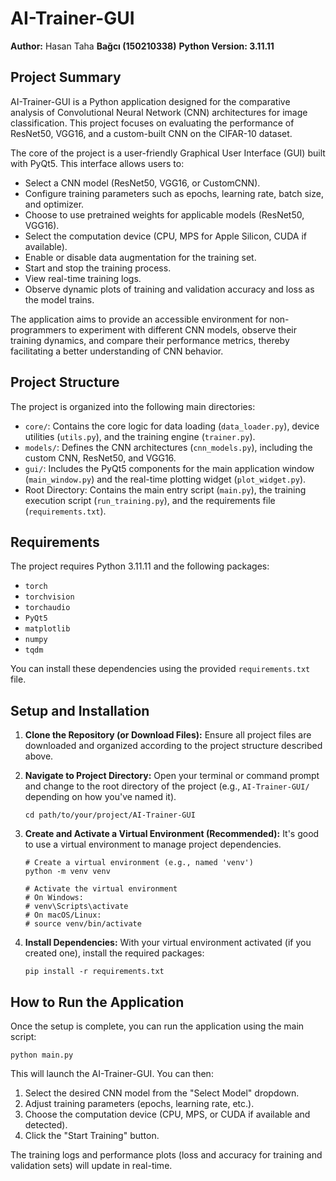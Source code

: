 # AI-Trainer-GUI

**Author:** Hasan Taha **Bağcı (150210338)**
**Python Version: 3.11.11**

## Project Summary

AI-Trainer-GUI is a Python application designed for the comparative analysis of Convolutional Neural Network (CNN) architectures for image classification. This project focuses on evaluating the performance of ResNet50, VGG16, and a custom-built CNN on the CIFAR-10 dataset.

The core of the project is a user-friendly Graphical User Interface (GUI) built with PyQt5. This interface allows users to:

* Select a CNN model (ResNet50, VGG16, or CustomCNN).
* Configure training parameters such as epochs, learning rate, batch size, and optimizer.
* Choose to use pretrained weights for applicable models (ResNet50, VGG16).
* Select the computation device (CPU, MPS for Apple Silicon, CUDA if available).
* Enable or disable data augmentation for the training set.
* Start and stop the training process.
* View real-time training logs.
* Observe dynamic plots of training and validation accuracy and loss as the model trains.

The application aims to provide an accessible environment for non-programmers to experiment with different CNN models, observe their training dynamics, and compare their performance metrics, thereby facilitating a better understanding of CNN behavior.

## Project Structure

The project is organized into the following main directories:

* `core/`: Contains the core logic for data loading (`data_loader.py`), device utilities (`utils.py`), and the training engine (`trainer.py`).
* `models/`: Defines the CNN architectures (`cnn_models.py`), including the custom CNN, ResNet50, and VGG16.
* `gui/`: Includes the PyQt5 components for the main application window (`main_window.py`) and the real-time plotting widget (`plot_widget.py`).
* Root Directory: Contains the main entry script (`main.py`), the training execution script (`run_training.py`), and the requirements file (`requirements.txt`).

## Requirements

The project requires Python 3.11.11 and the following packages:

* `torch`
* `torchvision`
* `torchaudio`
* `PyQt5`
* `matplotlib`
* `numpy`
* `tqdm`

You can install these dependencies using the provided `requirements.txt` file.

## Setup and Installation

1. **Clone the Repository (or Download Files):**
   Ensure all project files are downloaded and organized according to the project structure described above.

2. **Navigate to Project Directory:**
   Open your terminal or command prompt and change to the root directory of the project (e.g., `AI-Trainer-GUI/` depending on how you've named it).

   ```
   cd path/to/your/project/AI-Trainer-GUI
   ```

3. **Create and Activate a Virtual Environment (Recommended):**
   It's good to use a virtual environment to manage project dependencies.

   ```
   # Create a virtual environment (e.g., named 'venv')
   python -m venv venv
   
   # Activate the virtual environment
   # On Windows:
   # venv\Scripts\activate
   # On macOS/Linux:
   # source venv/bin/activate
   ```

4. **Install Dependencies:**
   With your virtual environment activated (if you created one), install the required packages:

   ```
   pip install -r requirements.txt
   ```

## How to Run the Application

Once the setup is complete, you can run the application using the main script:

```
python main.py
```

This will launch the AI-Trainer-GUI. You can then:

1. Select the desired CNN model from the "Select Model" dropdown.
2. Adjust training parameters (epochs, learning rate, etc.).
3. Choose the computation device (CPU, MPS, or CUDA if available and detected).
4. Click the "Start Training" button.

The training logs and performance plots (loss and accuracy for training and validation sets) will update in real-time.
